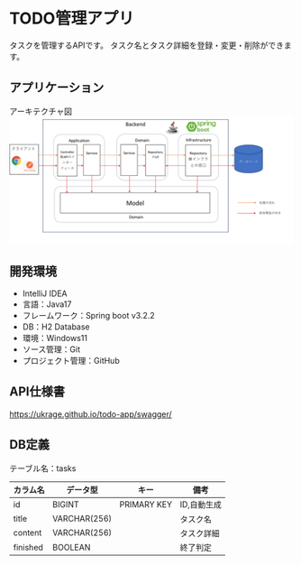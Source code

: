 # TODO管理アプリ

タスクを管理するAPIです。
タスク名とタスク詳細を登録・変更・削除ができます。

## アプリケーション

アーキテクチャ図
![アプリケーション概要図.png](docs%2F%E3%82%A2%E3%83%97%E3%83%AA%E3%82%B1%E3%83%BC%E3%82%B7%E3%83%A7%E3%83%B3%E6%A6%82%E8%A6%81%E5%9B%B3.png)

## 開発環境

* IntelliJ IDEA
* 言語：Java17
* フレームワーク：Spring boot v3.2.2
* DB：H2 Database
* 環境：Windows11
* ソース管理：Git
* プロジェクト管理：GitHub

## API仕様書

https://ukrage.github.io/todo-app/swagger/

## DB定義

テーブル名：tasks

| カラム名     | データ型         | キー          | 備考      |
|----------|--------------|-------------|---------|
| id       | BIGINT       | PRIMARY KEY | ID,自動生成 |
| title    | VARCHAR(256) |             | タスク名    |
| content  | VARCHAR(256) |             | タスク詳細   |
| finished | BOOLEAN      |             | 終了判定    |
